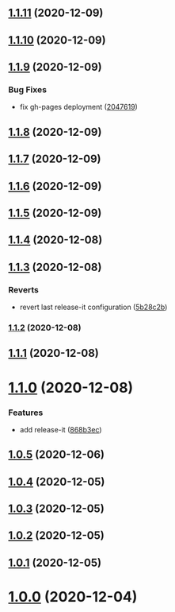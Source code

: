 ## [1.1.11](https://github.com/phatnguyenuit/cra-template-typescript/compare/v1.1.10...v1.1.11) (2020-12-09)

## [1.1.10](https://github.com/phatnguyenuit/cra-template-typescript/compare/v1.1.9...v1.1.10) (2020-12-09)

## [1.1.9](https://github.com/phatnguyenuit/cra-template-typescript/compare/v1.1.8...v1.1.9) (2020-12-09)


### Bug Fixes

* fix gh-pages deployment ([2047619](https://github.com/phatnguyenuit/cra-template-typescript/commit/204761929e88a1b2e5a664435ab5583314a2fe2e))

## [1.1.8](https://github.com/phatnguyenuit/cra-template-typescript/compare/v1.1.7...v1.1.8) (2020-12-09)

## [1.1.7](https://github.com/phatnguyenuit/cra-template-typescript/compare/v1.1.6...v1.1.7) (2020-12-09)

## [1.1.6](https://github.com/phatnguyenuit/cra-template-typescript/compare/v1.1.5...v1.1.6) (2020-12-09)

## [1.1.5](https://github.com/phatnguyenuit/cra-template-typescript/compare/v1.1.4...v1.1.5) (2020-12-09)

## [1.1.4](https://github.com/phatnguyenuit/cra-template-typescript/compare/v1.1.3...v1.1.4) (2020-12-08)

## [1.1.3](https://github.com/phatnguyenuit/cra-template-typescript/compare/v1.1.2...v1.1.3) (2020-12-08)


### Reverts

* revert last release-it configuration ([5b28c2b](https://github.com/phatnguyenuit/cra-template-typescript/commit/5b28c2bfc4df7eca87a48b09951694d3c06e5bab))

### [1.1.2](https://github.com/phatnguyenuit/cra-template-typescript/compare/v1.1.1...v1.1.2) (2020-12-08)

## [1.1.1](https://github.com/phatnguyenuit/cra-template-typescript/compare/v1.1.0...v1.1.1) (2020-12-08)

# [1.1.0](https://github.com/phatnguyenuit/cra-template-typescript/compare/v1.0.5...v1.1.0) (2020-12-08)


### Features

* add release-it ([868b3ec](https://github.com/phatnguyenuit/cra-template-typescript/commit/868b3ec17028f02d286d1035fa36f485cb10594c))



## [1.0.5](https://github.com/phatnguyenuit/cra-template-typescript/compare/v1.0.5...v1.1.0) (2020-12-06)



## [1.0.4](https://github.com/phatnguyenuit/cra-template-typescript/compare/v1.0.5...v1.1.0) (2020-12-05)



## [1.0.3](https://github.com/phatnguyenuit/cra-template-typescript/compare/v1.0.5...v1.1.0) (2020-12-05)



## [1.0.2](https://github.com/phatnguyenuit/cra-template-typescript/compare/v1.0.5...v1.1.0) (2020-12-05)



## [1.0.1](https://github.com/phatnguyenuit/cra-template-typescript/compare/v1.0.5...v1.1.0) (2020-12-05)



# [1.0.0](https://github.com/phatnguyenuit/cra-template-typescript/compare/v1.0.5...v1.1.0) (2020-12-04)

